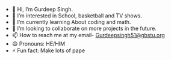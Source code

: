 - 👋 Hi, I’m Gurdeep Singh.
- 👀 I’m interested in School, basketball and TV shows.
- 🌱 I’m currently learning About coding and math.
- 💞️ I’m looking to collaborate on more projects in the future.
- 📫 How to reach me at my email-  Gurdeepsingh51@gbstu.org
- 😄 Pronouns: HE/HIM
- ⚡ Fun fact: Make lots of pape

<!---
Gurpy55/Gurpy55 is a ✨ special ✨ repository because its `README.md` (this file) appears on your GitHub profile.
You can click the Preview link to take a look at your changes.
--->
